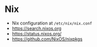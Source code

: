 # Nix

- Nix configuration at `/etc/nix/nix.conf`
- <https://search.nixos.org>
- <https://status.nixos.org/>
- <https://github.com/NixOS/nixpkgs>
